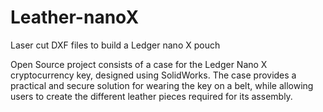 # Leather-nanoX
Laser cut DXF files to build a Ledger nano X pouch

Open Source project consists of a case for the Ledger Nano X cryptocurrency key, designed using SolidWorks. The case provides a practical and secure solution for wearing the key on a belt, while allowing users to create the different leather pieces required for its assembly.
